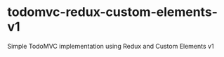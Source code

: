 # todomvc-redux-custom-elements-v1
Simple TodoMVC implementation using Redux and Custom Elements v1
